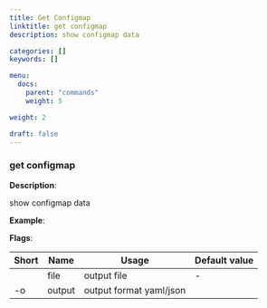 ```yaml
---
title: Get Configmap
linktitle: get configmap
description: show configmap data

categories: []
keywords: []

menu:
  docs:
    parent: "commands"
    weight: 5

weight: 2

draft: false
---
```


### get configmap

**Description**:

show configmap data

**Example**:



**Flags**:

| Short | Name | Usage | Default value |
| ----- | ---- | ----- | ------------- |
|  | file | output file | - |
| -o | output | output format yaml/json |  |



